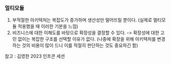 
### 멀티모듈
1. 부적절한 아키텍처는 복잡도가 증가하며 생산성만 떨어뜨릴 뿐이다. (실제로 멀티모듈 적용했을 때 이러한 기분을 느낌)
2. 비즈니스에 대한 이해도를 바탕으로 확장성을 결정할 수 있다. -> 확장성에 대한 고민 없이는 복잡한 구조를 선택할 이유가 없다. (나중에 확장을 위해 아키텍처를 변경하는 것의 비용이 많이 드니 이를 적절히 판단하는 것도 중요하긴 함)

참고 : 김영한 2023 인프콘 세션